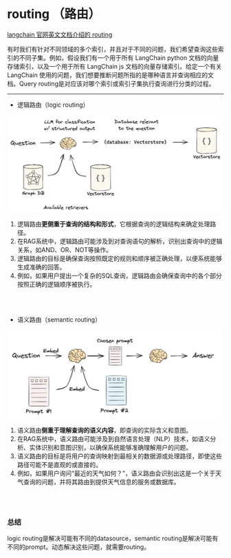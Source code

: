 # routing （路由）
[langchain 官网英文文档介绍的 routing](https://python.langchain.com/docs/use_cases/query_analysis/techniques/routing/)

有时我们有针对不同领域的多个索引，并且对于不同的问题，我们希望查询这些索引的不同子集。例如，假设我们有一个用于所有 LangChain python 文档的向量存储索引，以及一个用于所有 LangChain js 文档的向量存储索引。给定一个有关 LangChain 使用的问题，我们想要推断问题所指的是哪种语言并查询相应的文档。Query routing是对应该对哪个索引或索引子集执行查询进行分类的过程。

---

- 逻辑路由（logic routing）

![alt text](image.png)

1. 逻辑路由**更侧重于查询的结构和形式**，它根据查询的逻辑结构来确定处理路径。
2. 在RAG系统中，逻辑路由可能涉及到对查询语句的解析，识别出查询中的逻辑关系，如AND、OR、NOT等操作。
3. 逻辑路由的目标是确保查询按照既定的规则和顺序被正确处理，以便系统能够生成准确的回答。
4. 例如，如果用户提出一个复杂的SQL查询，逻辑路由会确保查询中的各个部分按照正确的逻辑顺序被执行。



<br>
<br>


- 语义路由（semantic routing）

![alt text](image-1.png)

1. 语义路由**侧重于理解查询的语义内容**，即查询的实际含义和意图。
2. 在RAG系统中，语义路由可能涉及到自然语言处理（NLP）技术，如语义分析、实体识别和意图识别，以确保系统能够准确理解用户的问题。
3. 语义路由的目标是将用户的查询映射到最相关的数据源或处理路径，即使这些路径可能不是直观的或直接的。
4. 例如，如果用户询问“最近的天气如何？”，语义路由会识别出这是一个关于天气查询的问题，并将其路由到提供天气信息的服务或数据库。




<br>
<br>



### 总结
logic routing是解决可能有不同的datasource，semantic routing是解决可能有不同的prompt。动态解决这些问题，就需要routing。